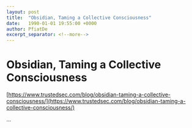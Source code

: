 ```yaml
---
layout: post
title:  "Obsidian, Taming a Collective Consciousness"
date:   1990-01-01 19:55:00 +0000
author: PfiatDe
excerpt_separator: <!--more-->
---
```


# Obsidian, Taming a Collective Consciousness

[https://www.trustedsec.com/blog/obsidian-taming-a-collective-consciousness/](https://www.trustedsec.com/blog/obsidian-taming-a-collective-consciousness/)

...
<!--more-->
